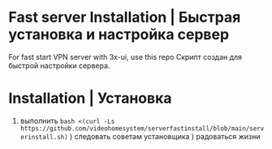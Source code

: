 # Fast server Installation | Быстрая установка и настройка сервер
For fast start VPN server with 3x-ui, use this repo
 Скрипт создан для быстрой настройки сервера.
# Installation | Установка

1) выполнить
   `bash <(curl -Ls https://github.com/videohomesystem/serverfastinstall/blob/main/serverinstall.sh)`
) следовать советам установщика
) радоваться жизни
